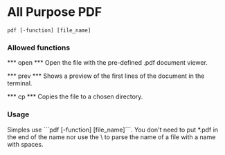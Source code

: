 # All Purpose PDF
```
pdf [-function] [file_name]
```
### Allowed functions
*** open ***
Open the file with the pre-defined .pdf document viewer.

*** prev ***
Shows a preview of the first lines of the document in the terminal.

*** cp ***
Copies the file to a chosen directory.

### Usage
Simples use ```pdf [-function] [file_name]´´´. You don't need to put *.pdf in the end of the name nor use the \ to parse the name of a file with a name with spaces.
